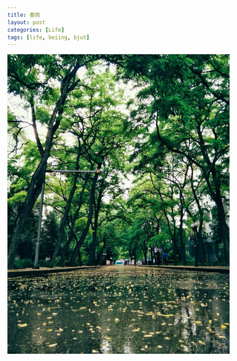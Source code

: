 ```yaml
---
title: 春雨
layout: post
categories: [Life]
tags: [life, beiing, bjut]
---
```


![IMG_5807](\media\files\2016\03\07\IMG_5807.JPG)



